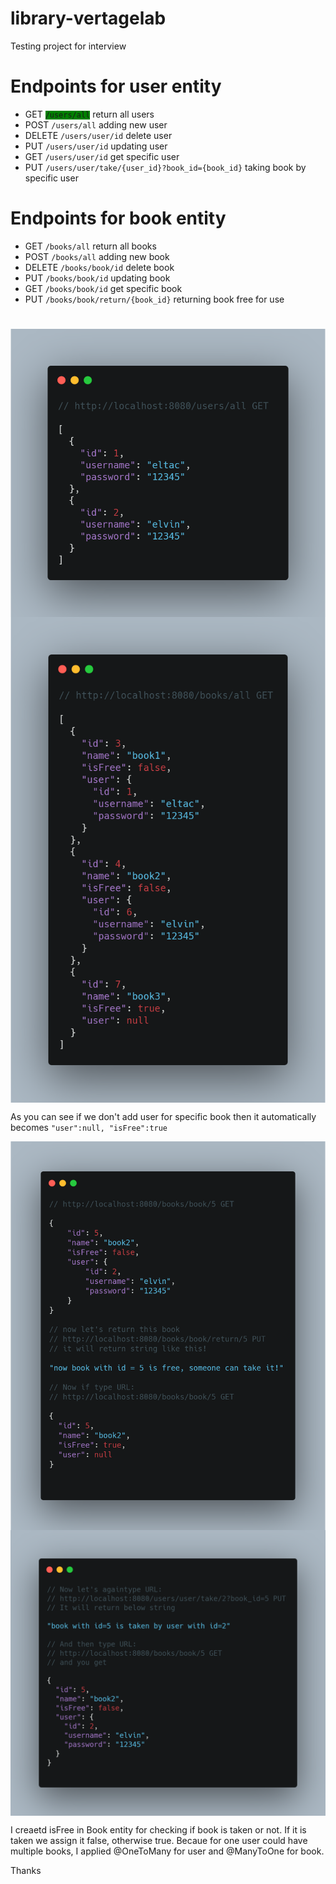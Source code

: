 # library-vertagelab
Testing project for interview

# Endpoints for user entity

- GET <code style="background-color:green">/users/all</code> return all users
- POST <code>/users/all</code> adding new user
- DELETE <code>/users/user/id</code> delete user
- PUT <code>/users/user/id</code> updating user
- GET <code>/users/user/id</code> get specific user 
- PUT <code>/users/user/take/{user_id}?book_id={book_id}</code> taking book by specific user

# Endpoints for book entity

- GET <code>/books/all</code> return all books
- POST <code>/books/all</code> adding new book
- DELETE <code>/books/book/id</code> delete book
- PUT <code>/books/book/id</code> updating book
- GET <code>/books/book/id</code> get specific book 
- PUT <code>/books/book/return/{book_id}</code> returning book free for use

#

<img align="center" alt = "allUsers" width="auto" src="https://github.com/eltacshikhsaidov/library-vertagelab/blob/main/getUsers.png?raw=true">

<img align="center" alt = "allUsers" width="auto" src="https://github.com/eltacshikhsaidov/library-vertagelab/blob/main/getBooks.png?raw=true">

As you can see if we don't add user for specific book then it automatically becomes <code>"user":null, "isFree":true</code>

<img align="center" alt = "allUsers" width="auto" src="https://github.com/eltacshikhsaidov/library-vertagelab/blob/main/returnBook.png?raw=true">

<img align="center" alt = "allUsers" width="auto" src="https://github.com/eltacshikhsaidov/library-vertagelab/blob/main/takeBook.png?raw=true">

I creaetd isFree in Book entity for checking if book is taken or not. If it is taken we assign it false, otherwise true.
Becaue for one user could have multiple books, I applied @OneToMany for user and @ManyToOne for book.

Thanks
